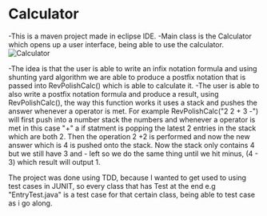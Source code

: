 # Calculator
-This is a maven project made in eclipse IDE. 
-Main class is the Calculator which opens up a user interface, being able to use the calculator.
![Calculator](https://user-images.githubusercontent.com/95189863/144627894-465e66cf-74ff-411d-ba6b-f100aee354bc.JPG)

-The idea is that the user is able to write an infix notation formula and using shunting yard algorithm we are able to produce
a postfix notation that is passed into RevPolishCalc() which is able to calculate it. 
-The user is able to also write a postfix notation formula and produce a result, using RevPolishCalc(), the way this function works
it uses a stack and pushes the answer whenever a operator is met. For example RevPolishCalc("2 2 + 3 -") will first push into a number
stack the numbers and whenever a operator is met in this case "+" a if statment is popping the latest 2 entries in the stack which 
are both 2. Then the operation 2 +2 is performed and now the new answer which is 4 is pushed onto the stack. Now the stack only contains
4 but we still have 3 and - left so we do the same thing until we hit minus, (4 - 3) which result will output 1.

The project was done using TDD, because I wanted to get used to using test cases in JUNIT, so every class that has Test at the end e.g "EntryTest.java"
is a test case for that certain class, being able to test case as i go along.

